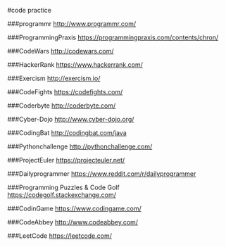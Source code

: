 #code practice

###programmr
http://www.programmr.com/

###ProgrammingPraxis
https://programmingpraxis.com/contents/chron/

###CodeWars
http://codewars.com/

###HackerRank
https://www.hackerrank.com/

###Exercism
http://exercism.io/

###CodeFights
https://codefights.com/

###Coderbyte
http://coderbyte.com/

###Cyber-Dojo
http://www.cyber-dojo.org/

###CodingBat
http://codingbat.com/java

###Pythonchallenge
http://pythonchallenge.com/

###ProjectEuler
https://projecteuler.net/

###Dailyprogrammer
https://www.reddit.com/r/dailyprogrammer

###Programming Puzzles & Code Golf
https://codegolf.stackexchange.com/

###CodinGame
https://www.codingame.com/

###CodeAbbey
http://www.codeabbey.com/

###LeetCode
https://leetcode.com/
